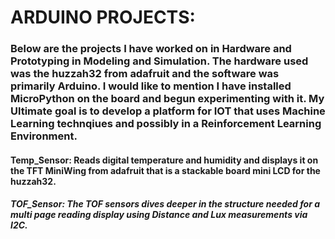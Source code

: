 # ARDUINO PROJECTS:

### Below are the projects I have worked on in Hardware and Prototyping in Modeling and Simulation. The hardware used was the huzzah32 from adafruit and the software was primarily Arduino. I would like to mention I have installed MicroPython on the board and begun experimenting with it. My Ultimate goal is to develop a platform for IOT that uses Machine Learning technqiues and possibly in a Reinforcement Learning Environment. 
#### Temp_Sensor: Reads digital temperature and humidity and displays it on the TFT MiniWing from adafruit that is a stackable board mini LCD for the huzzah32. 
##### TOF_Sensor: The TOF sensors dives deeper in the structure needed for a multi page reading display using Distance and Lux measurements via I2C. 
